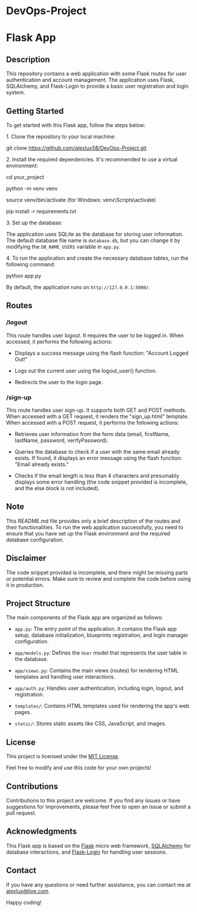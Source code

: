 # DevOps-Project

# Flask App

## Description

This repository contains a web application with some Flask routes for user authentication and account management. The application uses Flask, SQLAlchemy, and Flask-Login to provide a basic user registration and login system.

## Getting Started

To get started with this Flask app, follow the steps below:

1\. Clone the repository to your local machine:

git clone https://github.com/alexlux58/DevOps-Project.git

2\. Install the required dependencies. It's recommended to use a virtual environment:

cd your_project

python -m venv venv

source venv/bin/activate (for Windows: venv\Scripts\activate)

pip install -r requirements.txt

3\. Set up the database:

The application uses SQLite as the database for storing user information. The default database file name is `database.db`, but you can change it by modifying the `DB_NAME_USERS` variable in `app.py`.

4\. To run the application and create the necessary database tables, run the following command:

python app.py

By default, the application runs on `http://127.0.0.1:5000/`.

## Routes

### /logout

This route handles user logout. It requires the user to be logged in. When accessed, it performs the following actions:

- Displays a success message using the flash function: "Account Logged Out!"

- Logs out the current user using the logout_user() function.

- Redirects the user to the login page.

### /sign-up

This route handles user sign-up. It supports both GET and POST methods. When accessed with a GET request, it renders the "sign_up.html" template. When accessed with a POST request, it performs the following actions:

- Retrieves user information from the form data (email, firstName, lastName, password, verifyPassword).

- Queries the database to check if a user with the same email already exists. If found, it displays an error message using the flash function: "Email already exists."

- Checks if the email length is less than 4 characters and presumably displays some error handling (the code snippet provided is incomplete, and the else block is not included).

## Note

This README.md file provides only a brief description of the routes and their functionalities. To run the web application successfully, you need to ensure that you have set up the Flask environment and the required database configuration.

## Disclaimer

The code snippet provided is incomplete, and there might be missing parts or potential errors. Make sure to review and complete the code before using it in production.

## Project Structure

The main components of the Flask app are organized as follows:

- `app.py`: The entry point of the application. It contains the Flask app setup, database initialization, blueprints registration, and login manager configuration.

- `app/models.py`: Defines the `User` model that represents the user table in the database.

- `app/views.py`: Contains the main views (routes) for rendering HTML templates and handling user interactions.

- `app/auth.py`: Handles user authentication, including login, logout, and registration.

- `templates/`: Contains HTML templates used for rendering the app's web pages.

- `static/`: Stores static assets like CSS, JavaScript, and images.

## License

This project is licensed under the [MIT License](LICENSE).

Feel free to modify and use this code for your own projects!

## Contributions

Contributions to this project are welcome. If you find any issues or have suggestions for improvements, please feel free to open an issue or submit a pull request.

## Acknowledgments

This Flask app is based on the [Flask](https://flask.palletsprojects.com/) micro web framework, [SQLAlchemy](https://www.sqlalchemy.org/) for database interactions, and [Flask-Login](https://flask-login.readthedocs.io/) for handling user sessions.

## Contact

If you have any questions or need further assistance, you can contact me at alexlux@live.com.

Happy coding!
